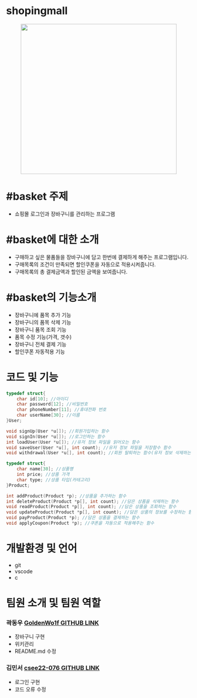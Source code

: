 # shopingmall
<p align="center"><img src="https://cdn.pixabay.com/photo/2013/07/12/17/22/basket-152089_1280.png" width="425" height="410"/></p>

# #basket 주제

- 쇼핑몰 로그인과 장바구니를 관리하는 프로그램

# #basket에 대한 소개

- 구매하고 싶은 물품들을 장바구니에 담고 한번에 결제하게 해주는 프로그램입니다.
- 구매목록의 조건이 만족되면 할인쿠폰을 자동으로 적용시켜줍니다.
- 구매목록의 총 결제금액과 할인된 금액을 보여줍니다.

# #basket의 기능소개

- 장바구니에 품목 추가 기능
- 장바구니의 품목 삭제 기능
- 장바구니 품목 조회 기능
- 품목 수정 기능(가격, 갯수)
- 장바구니 전체 결제 기능
- 할인쿠폰 자동적용 기능

# 코드 및 기능
```c
typedef struct{
    char id[10]; //아이디
    char password[12]; //비밀번호
    char phoneNumber[11]; //휴대전화 번호
    char userName[30]; //이름
}User;

void signUp(User *u[]); //회원가입하는 함수
void signIn(User *u[]); //로그인하는 함수
int loadUser(User *u[]); //유저 정보 파일을 읽어오는 함수
void saveUser(User *u[], int count); //유저 정보 파일을 저장함수 함수
void withdrawal(User *u[], int count); //회원 탈퇴하는 함수(유저 정보 삭제하는 함수)

typedef struct{
    char name[30]; //상품명
    int price; //상품 가격
    char type; //상품 타입(카테고리)
}Product;

int addProduct(Product *p); //상품을 추가하는 함수
int deleteProduct(Product *p[], int count); //담은 상품을 삭제하는 함수
void readProduct(Product *p[], int count); //담은 상품을 조회하는 함수
void updateProduct(Product *p[], int count); //담은 상품의 정보를 수정하는 함수
void payProduct(Product *p); //담은 상품을 결제하는 함수
void applyCoupon(Product *p); //쿠폰을 자동으로 적용해주는 함수
```

# 개발환경 및 언어

- git
- vscode
- c

# 팀원 소개 및 팀원 역할
### 곽동우 [GoldenWo1f GITHUB LINK](https://github.com/GoldenWo1f)
- 장바구니 구현
- 위키관리
- README.md 수정
### 김민서 [csee22-076 GITHUB LINK](https://github.com/csee22-076)
- 로그인 구현
- 코드 오류 수정
